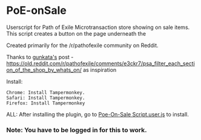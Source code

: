 # PoE-onSale
Userscript for Path of Exile Microtransaction store showing on sale items.  This script creates a button on the page underneath the 

Created primarily for the /r/pathofexile community on Reddit.

Thanks to <a href="https://old.reddit.com/user/gunkata">gunkata's</a> post - https://old.reddit.com/r/pathofexile/comments/e3ckr7/psa_filter_each_section_of_the_shop_by_whats_on/ as inspiration

Install:

    Chrome: Install Tampermonkey.
    Safari: Install Tampermonkey.
    Firefox: Install Tampermonkey

ALL: After installing the plugin, go to 
<a href="../../raw/master/Poe-On-Sale.user.js">Poe-On-Sale Script.user.js</a>
to install. 

<h3>Note: You have to be logged in for this to work.</h3>   
